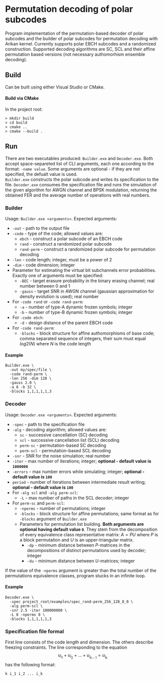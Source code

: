 # Permutation decoding of polar subcodes

Program implementation of the permutation-based decoder of polar subcodes and the builder of polar subcodes for permutation decoding with Arikan kernel. Currently supports polar EBCH subcodes and a randomized construction. Supported decoding algorithms are SC, SCL and their affine permutation based versions (not necessary authomorhism ensemble decoding).

## Build

Can be built using either Visual Studio or CMake.

#### Build via CMake

In the project root:
```
> mkdir build
> cd build
> cmake ..
> cmake --build .
```

## Run

There are two executables produced: `Builder.exe` and `Decoder.exe`. Both accept space-separeted list of CLI arguments, each one according to the format: `-name value`. Some arguments are optional - if they are not specified, the defualt value is used.\
`Builder.exe` constructs the polar subcode and writes its specification to the file. `Decoder.exe` consumes the specification file and runs the simulation of the given algorithm for AWGN channel and BPSK modulation, returning the obtained FER and the average number of operations with real numbers.

### Builder

Usage: `Builder.exe <arguments>`. Expected arguments:
+ `-out` - path to the output file
+ `-code` - type of the code; allowed values are:
  + `ebch` - construct a polar subcode of an EBCH code
  + `rand` - construct a randomized polar subcode
  + `rand-perm` - construct a randomized polar subcode for permutation decoding
+ `-len` - code length; integer, must be a power of 2
+ `-dim` - code dimension; integer
+ Parameter for estimating the virtual bit subchannels error probabilities. Exactly one of arguments must be specified:
  + `-BEC` - target erasure probability in the binary erasing channel; real number between 0 and 1
  + `-gauss` - target SNR in AWGN channel (gaussian approximation for density evolution is used); real number
+ For `-code rand` or `-code rand-perm`:
  + `-a` - number of type-A dynamic frozen symbols; integer
  + `-b` - number of type-B dynamic frozen symbols; integer
+ For `-code ebch`:
  + `-d` - design distance of the parent EBCH code
+ For `-code rand-perm`:
  + `-blocks` - block structure for affine authomorphisms of base code; comma separated sequence of integers, their sum must equal $log2(N)$ where $N$ is the code length

#### Example
```
Builder.exe \
  -out my/spec/file \
  -code rand-perm \
  -len 256 -dim 128 \
  -gauss 2.0 \
  -a 8 -b 32 \
  -blocks 1,1,1,1,1,3
```

### Decoder

Usage: `Decoder.exe <arguments>`. Expected arguments:
+ `-spec` - path to the specification file
+ `-alg` - decoding algorithm; allowed values are:
  + `sc` - successive cancellation (SC) decoding
  + `scl` - successive cancellation list (SCL) decoding
  + `perm-sc` - permutation-based SC decoding
  + `perm-scl` - permutation-based SCL decoding
+ `-snr` - SNR for the noise simulation; real number
+ `-iter` - max number of iterations; integer; **optional - default value is `1000000`**
+ `-errors` - max number errors while simulating; integer; **optional - default value is `100`**
+ `period` - number of iterations between intermediate result writing; **optional - default value is `100`**
+ For `-alg scl` and `-alg perm-scl`:
  + `-L` - max number of paths in the SCL decoder; integer
+ For `perm-sc` and `perm-scl`:
  + `-nperms` - number of permutations; integer
  + `-blocks` - block structure for affine permutations; same format as for `-blocks` argument of `Builder.exe`
  + Parameters for permutation list building. **Both arguments are optional having default value `0`**. They stem from the decomposition of every equivalence class representative matrix: $A=PU$ where $P$ is a block permutation and $U$ is an upper-triangular matrix.
    + `-dp` - minimum distance between $P$-matrices in the decompositions of distinct permutations used by decoder; integer 
    + `-du` - minimum distance between $U$-matrices; integer

If the value of the `-nperms` argument is greater than the total number of the permutations equivalence classes, program stucks in an infinite loop.

#### Example
```
Decoder.exe \
  -spec project_root/examples/spec_rand-perm_256_128_8_0 \
  -alg perm-scl \
  -snr 2.5 -iter 100000000 \
  -L 8 -nperms 8 \
  -blocks 1,1,1,1,1,3
```

### Specification file formal

First line consists of the code length and dimension. The others describe freezing constraints. The line corresponding to the equation
$$u_{i_1}+u_{i_2}+\dots+u_{i_{k-1}}=u_{i_k}$$
has the following format:
```
k i_1 i_2 ... i_k
```

